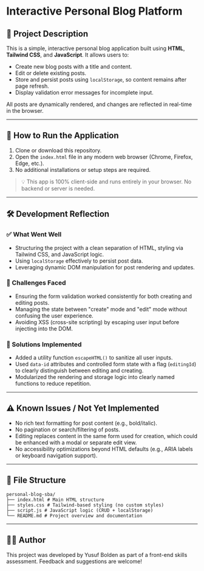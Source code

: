 # Interactive Personal Blog Platform

## 📘 Project Description

This is a simple, interactive personal blog application built using **HTML**, **Tailwind CSS**, and **JavaScript**. It allows users to:

- Create new blog posts with a title and content.
- Edit or delete existing posts.
- Store and persist posts using `localStorage`, so content remains after page refresh.
- Display validation error messages for incomplete input.

All posts are dynamically rendered, and changes are reflected in real-time in the browser.

---

## 🚀 How to Run the Application

1. Clone or download this repository.
2. Open the `index.html` file in any modern web browser (Chrome, Firefox, Edge, etc.).
3. No additional installations or setup steps are required.

> 💡 This app is 100% client-side and runs entirely in your browser. No backend or server is needed.

---

## 🛠️ Development Reflection

### ✅ What Went Well
- Structuring the project with a clean separation of HTML, styling via Tailwind CSS, and JavaScript logic.
- Using `localStorage` effectively to persist post data.
- Leveraging dynamic DOM manipulation for post rendering and updates.

### 🚧 Challenges Faced
- Ensuring the form validation worked consistently for both creating and editing posts.
- Managing the state between "create" mode and "edit" mode without confusing the user experience.
- Avoiding XSS (cross-site scripting) by escaping user input before injecting into the DOM.

### 🧠 Solutions Implemented
- Added a utility function `escapeHTML()` to sanitize all user inputs.
- Used `data-id` attributes and controlled form state with a flag (`editingId`) to clearly distinguish between editing and creating.
- Modularized the rendering and storage logic into clearly named functions to reduce repetition.

---

## ⚠️ Known Issues / Not Yet Implemented

- No rich text formatting for post content (e.g., bold/italic).
- No pagination or search/filtering of posts.
- Editing replaces content in the same form used for creation, which could be enhanced with a modal or separate edit view.
- No accessibility optimizations beyond HTML defaults (e.g., ARIA labels or keyboard navigation support).

---

## 📂 File Structure
```
personal-blog-sba/
├── index.html # Main HTML structure
├── styles.css # Tailwind-based styling (no custom styles)
├── script.js # JavaScript logic (CRUD + localStorage)
└── README.md # Project overview and documentation
```


---

## 🧑‍💻 Author

This project was developed by Yusuf Bolden as part of a front-end skills assessment. Feedback and suggestions are welcome!

